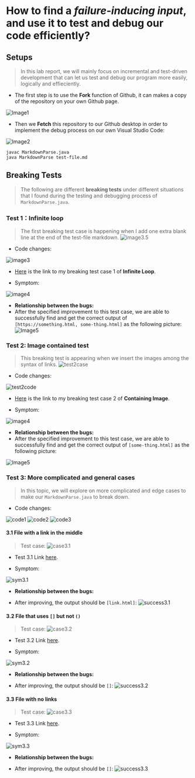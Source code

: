 # How to find a *failure-inducing input*, and use it to test and debug our code efficiently?
## Setups
> In this lab report, we will mainly focus on incremental and test-driven development that can let us test and debug our program more easily, logically and effieciently.


* The first step is to use the **Fork** function of Github, it can makes a copy of the repository on your own Github page.


![Image1](Week4/Fork.jpg)

* Then we **Fetch** this repository to our Github desktop in order to implement the debug process on our own Visual Studio Code:

![Image2](Week4/Fetch.jpg)
```
javac MarkdownParse.java
java MarkdownParse test-file.md
```

## Breaking Tests
> The following are different **breaking tests** under different situations that I found during the testing and debugging process of `MarkdownParse.java`.

### Test 1：Infinite loop
> The first breaking test case is happening when I add one extra blank line at the end of the test-file markdown.
![image3.5](Week4/Test1case.png)


* Code changes:

![image3](Week4/Test1code.png)

* [Here](https://github.com/ericsun153/markdown-parser/blob/main/test-file.md) is the link to my breaking test case 1 of **Infinite Loop**.

* Symptom:

![image4](Week4/Test1symptom.png)

* **Relationship between the bugs:**
* After the specified improvement to this test case, we are able to successfully find and get the correct output of `[https://something.html, some-thing.html]` as the following picture:
![Image5](Week4/Test1success.png)

### Test 2: Image contained test
> This breaking test is appearing when we insert the images among the syntax of links.
![test2case](Week4/Test2case.png)


* Code changes:

![test2code](Week4/test2code.png)

* [Here](https://github.com/ericsun153/markdown-parser/blob/main/test3.md) is the link to my breaking test case 2 of **Containing Image**.

* Symptom:

![image4](Week4/test2symp.png)

* **Relationship between the bugs:**
* After the specified improvement to this test case, we are able to successfully find and get the correct output of `[some-thing.html]` as the following picture:

![Image5](Week4/test2success.png)

### Test 3: More complicated and general cases
> In this topic, we will explore on more complicated and edge cases to make our `MarkdownParse.java` to break down.

* Code changes:

![code1](Week4/3code1.png)
![code2](Week4/3code2.png)
![code3](Week4/3code3.png)

#### 3.1 File with a link in the middle
> Test case:
![case3.1](Week4/3.1case.png)

* Test 3.1 Link [here](https://github.com/ericsun153/markdown-parser/blob/main/test8.md).

* Symptom:

![sym3.1](Week4/3.1sympt.png)

* **Relationship between the bugs:**

* After improving, the output should be `[link.html]`:
![success3.1](Week4/3.1success.png)

#### 3.2 File that uses `[]` but not `()`
> Test case:
![case3.2](Week4/3.2case.png)

* Test 3.2 Link [here](https://github.com/ericsun153/markdown-parser/blob/main/test5.md).

* Symptom:

![sym3.2](Week4/3.2sympt.png)

* **Relationship between the bugs:**

* After improving, the output should be `[]`:
![success3.2](Week4/3.2success.png)

#### 3.3 File with no links
> Test case:
![case3.3](Week4/3.3case.png)

* Test 3.3 Link [here](https://github.com/ericsun153/markdown-parser/blob/main/test4.md).

* Symptom:

![sym3.3](Week4/3.3sympt.png)

* **Relationship between the bugs:**

* After improving, the output should be `[]`:
![success3.3](Week4/3.3success.png)
